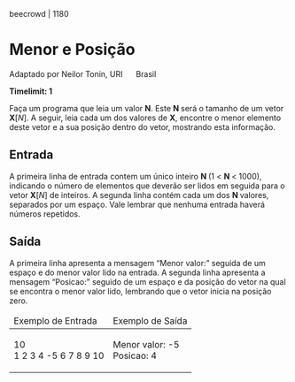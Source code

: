<div class="header">
<span>beecrowd | 1180</span>
<h1>Menor e Posição</h1>
<div><p>
Adaptado por Neilor Tonin, URI <img alt src="https://resources.beecrowd.com.br/gallery/images/flags/br.gif" style="width: 16px; height: 11px; " /> Brasil</p>
</div>
<strong>Timelimit: 1</strong>
</div>
<div class="problem">
<div class="description">
<p>
Faça um programa que leia um valor <strong>N</strong>. Este <strong>N </strong>será o tamanho de um vetor <strong>X</strong>[<em>N</em>]. A seguir, leia cada um dos valores de <strong>X</strong>, encontre o menor elemento deste vetor e a sua posição dentro do vetor, mostrando esta informação.</p>
</div>
<h2>Entrada</h2>
<div class="input">
<p>
A primeira linha de entrada contem um único inteiro <strong>N </strong>(1 &lt; <strong>N </strong>&lt; 1000), indicando o número de elementos que deverão ser lidos em seguida para o vetor <strong>X</strong>[<em>N</em>] de inteiros. A segunda linha contém cada um dos <strong>N </strong>valores, separados por um espaço. Vale lembrar que nenhuma entrada haverá números repetidos.</p>
</div>
<h2>Saída</h2>
<div class="output">
<p>
A primeira linha apresenta a mensagem “Menor valor:” seguida de um espaço e do menor valor lido na entrada. A segunda linha apresenta a mensagem “Posicao:” seguido de um espaço e da posição do vetor na qual se encontra o menor valor lido, lembrando que o vetor inicia na posição zero.</p>
</div>
<div class="both"></div>
<table>
<thead>
<tr>
<td>Exemplo de Entrada</td>
<td>Exemplo de Saída</td>
</tr>
</thead>
<tbody>
<tr>
<td class="division">
<p>
10<br/>
1 2 3 4 -5 6 7 8 9 10</p>
</td>
<td>
<p>
Menor valor: -5<br/>
Posicao: 4</p>
</td>
</tr>
</tbody>
</table>
</div>
